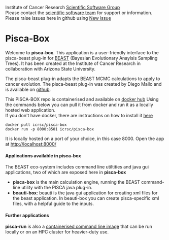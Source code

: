 Institute of Cancer Research [Scientific Software Group](https://www.icr.ac.uk/our-research/facilities/scientific-computing-service)  
Please contact the [scientific software team](mailto://scsoftware@icr.ac.uk) for support or information.  
Please raise issues here in github using [New issue](https://github.com/instituteofcancerresearch/pisca-box/issues)

# Pisca-Box

Welcome to **pisca-box**. This application is a user-friendly interface to the pisca-beast plug-in for [BEAST](http://beast.community/) (Bayesian Evolutionary Anaylsis Sampling Trees). It has been created at the Institute of Cancer Research in collaboration with Arizona State University.

The pisca-beast plug-in adapts the BEAST MCMC calculations to apply to cancer evolution. The pisca-beast plug-in was created by Diego Mallo and is available on [github](https://github.com/adamallo/PISCA).

This PISCA-BOX repo is containerised and available on [docker hub](https://hub.docker.com/r/icrsc/pisca-box)  Using the commands below you can pull it from docker and run it as a locally hosted web application.  
If you don't have docker, there are instructions on how to install it [here](https://docs.docker.com/engine/install/)
```
docker pull icrsc/pisca-box
docker run -p 8000:8501 icrsc/pisca-box
```
It is locally hosted on a port of your choice, in this case 8000. Open the app at [http://localhost:8000/](http://localhost:8000/)


        
#### Applications available in pisca-box

The BEAST eco-system includes command line utiltities and java gui applications, two of which are exposed here in **pisca-box**    
- **pisca-box** is the main calculation engine, running the BEAST command-line utility with the PISCA java plug-in.
- **beauti-box**: beauti is the java gui application for creating xml files for the beast application. In beauti-box you can create pisca-specific xml files, with a helpful guide to the inputs.
    
#### Further applications            
**pisca-run** is also a [containerised command line image](https://hub.docker.com/r/icrsc/pisca-run) that can be run locally or on an HPC cluster for heavier-duty use.